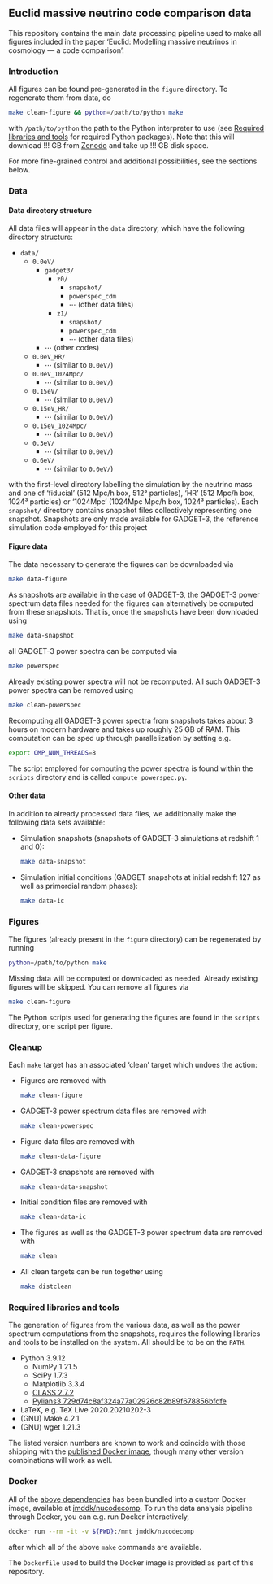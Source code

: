 ## Euclid massive neutrino code comparison data
This repository contains the main data processing pipeline used to make all
figures included in the paper
‘Euclid: Modelling massive neutrinos in cosmology — a code comparison’.



### Introduction
All figures can be found pre-generated in the `figure` directory. To
regenerate them from data, do
```bash
make clean-figure && python=/path/to/python make
```
with `/path/to/python` the path to the Python interpreter to use (see
[Required libraries and tools](#required-libraries-and-tools) for required
Python packages). Note that this will download !!! GB from
[Zenodo](https://zenodo.org/) and take up !!! GB disk space.

For more fine-grained control and additional possibilities,
see the sections below.



### Data

#### Data directory structure
All data files will appear in the `data` directory, which have the following
directory structure:
- `data/`
  - `0.0eV/`
    - `gadget3/`
      - `z0/`
        - `snapshot/`
        - `powerspec_cdm`
        - ⋯  (other data files)
      - `z1/`
        - `snapshot/`
        - `powerspec_cdm`
        - ⋯  (other data files)
    - ⋯  (other codes)
  - `0.0eV_HR/`
    - ⋯  (similar to `0.0eV/`)
  - `0.0eV_1024Mpc/`
    - ⋯  (similar to `0.0eV/`)
  - `0.15eV/`
    - ⋯  (similar to `0.0eV/`)
  - `0.15eV_HR/`
    - ⋯  (similar to `0.0eV/`)
  - `0.15eV_1024Mpc/`
    - ⋯  (similar to `0.0eV/`)
  - `0.3eV/`
    - ⋯  (similar to `0.0eV/`)
  - `0.6eV/`
    - ⋯  (similar to `0.0eV/`)

with the first-level directory labelling the simulation by the neutrino mass
and one of ‘fiducial’ (512 Mpc/h box, 512³ particles), ‘HR’ (512 Mpc/h box,
1024³ particles) or ‘1024Mpc’ (1024Mpc Mpc/h box, 1024³ particles). Each
`snapshot/` directory contains snapshot files collectively representing one
snapshot. Snapshots are only made available for GADGET-3, the reference
simulation code employed for this project


#### Figure data
The data necessary to generate the figures can be downloaded via
```bash
make data-figure
```

As snapshots are available in the case of GADGET-3, the GADGET-3 power
spectrum data files needed for the figures can alternatively be computed from
these snapshots. That is, once the snapshots have been downloaded using
```bash
make data-snapshot
```
all GADGET-3 power spectra can be computed via
```bash
make powerspec
```
Already existing power spectra will not be recomputed. All such GADGET-3 power
spectra can be removed using
```bash
make clean-powerspec
```
Recomputing all GADGET-3 power spectra from snapshots takes about 3 hours on
modern hardware and takes up roughly 25 GB of RAM. This computation can be
sped up through parallelization by setting e.g.
```bash
export OMP_NUM_THREADS=8
```
The script employed for computing the power spectra is found within the
`scripts` directory and is called `compute_powerspec.py`.



#### Other data
In addition to already processed data files, we additionally make the
following data sets available:
- Simulation snapshots (snapshots of GADGET-3 simulations at redshift 1 and 0):
  ```bash
  make data-snapshot
  ```
- Simulation initial conditions (GADGET snapshots at initial redshift 127 as
  well as primordial random phases):
  ```bash
  make data-ic
  ```



### Figures
The figures (already present in the `figure` directory) can be regenerated by
running
```bash
python=/path/to/python make
```
Missing data will be computed or downloaded as needed.
Already existing figures will be skipped. You can remove all figures via
```bash
make clean-figure
```
The Python scripts used for generating the figures are found in the `scripts`
directory, one script per figure.



### Cleanup
Each `make` target has an associated ‘clean’ target which undoes the action:
- Figures are removed with
  ```bash
  make clean-figure
  ```
- GADGET-3 power spectrum data files are removed with
  ```bash
  make clean-powerspec
  ```
- Figure data files are removed with
  ```bash
  make clean-data-figure
  ```
- GADGET-3 snapshots are removed with
  ```bash
  make clean-data-snapshot
  ```
- Initial condition files are removed with
  ```bash
  make clean-data-ic
  ```
- The figures as well as the GADGET-3 power spectrum data are removed with
  ```bash
  make clean
  ```
- All clean targets can be run together using
  ```bash
  make distclean
  ```



### Required libraries and tools
The generation of figures from the various data, as well as the power spectrum
computations from the snapshots, requires the following libraries and tools to
be installed on the system. All should be to be on the `PATH`.
- Python 3.9.12
  - NumPy 1.21.5
  - SciPy 1.7.3
  - Matplotlib 3.3.4
  - [CLASS 2.7.2](https://github.com/lesgourg/class_public/tree/v2.7.2)
  - [Pylians3 729d74c8af324a77a02926c82b89f678856bfdfe](https://github.com/franciscovillaescusa/Pylians3/tree/729d74c8af324a77a02926c82b89f678856bfdfe)
- LaTeX, e.g. TeX Live 2020.20210202-3
- (GNU) Make 4.2.1
- (GNU) wget 1.21.3

The listed version numbers are known to work and coincide with those shipping
with the [published Docker image](#docker), though many other version
combinations will work as well.



### Docker
All of the [above dependencies](#required-libraries-and-tools) has been
bundled into a custom Docker image, available at
[jmddk/nucodecomp](https://hub.docker.com/r/jmddk/nucodecomp). To run the data
analysis pipeline through Docker, you can e.g. run Docker interactively,
```bash
docker run --rm -it -v ${PWD}:/mnt jmddk/nucodecomp
```
after which all of the above `make` commands are available.

The `Dockerfile` used to build the Docker image is provided as part of
this repository.

